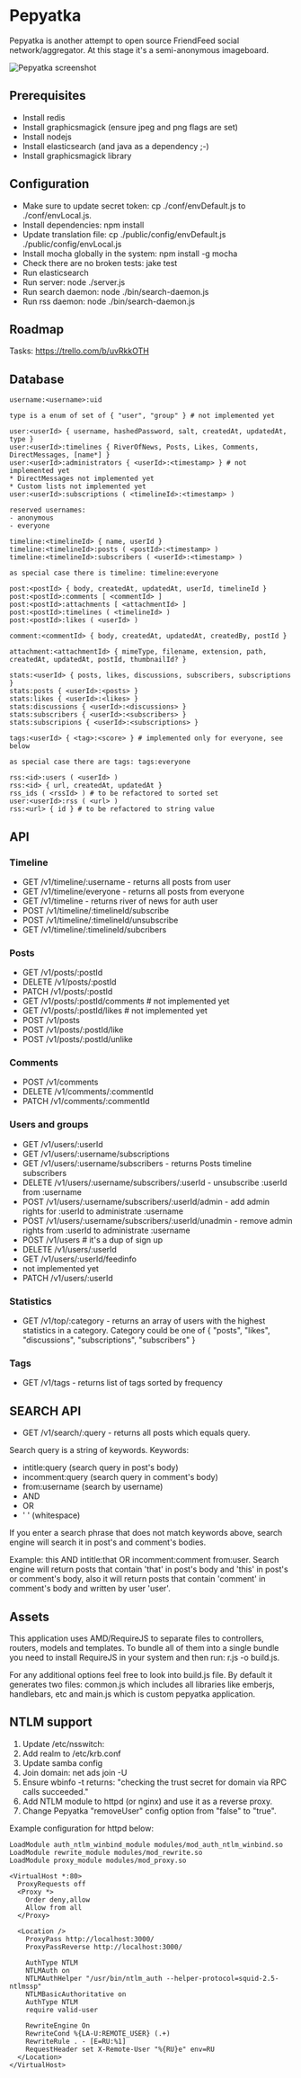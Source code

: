 Pepyatka
========

Pepyatka is another attempt to open source FriendFeed social
network/aggregator. At this stage it's a semi-anonymous imageboard.

![Pepyatka screenshot](http://pepyatka.com/img/2013-08-18_Pepyatka.png)

Prerequisites
-------------

- Install redis
- Install graphicsmagick (ensure jpeg and png flags are set)
- Install nodejs
- Install elasticsearch (and java as a dependency ;-)
- Install graphicsmagick library

Configuration
-------------

- Make sure to update secret token: cp ./conf/envDefault.js to
  ./conf/envLocal.js.
- Install dependencies: npm install
- Update translation file: cp ./public/config/envDefault.js
  ./public/config/envLocal.js
- Install mocha globally in the system: npm install -g mocha
- Check there are no broken tests: jake test
- Run elasticsearch
- Run server: node ./server.js
- Run search daemon: node ./bin/search-daemon.js
- Run rss daemon: node ./bin/search-daemon.js

Roadmap
-------

Tasks: https://trello.com/b/uvRkkOTH

Database
--------

```
username:<username>:uid

type is a enum of set of { "user", "group" } # not implemented yet

user:<userId> { username, hashedPassword, salt, createdAt, updatedAt, type }
user:<userId>:timelines { RiverOfNews, Posts, Likes, Comments, DirectMessages, [name*] }
user:<userId>:administrators { <userId>:<timestamp> } # not implemented yet
* DirectMessages not implemented yet
* Custom lists not implemented yet
user:<userId>:subscriptions ( <timelineId>:<timestamp> )

reserved usernames:
- anonymous
- everyone

timeline:<timelineId> { name, userId }
timeline:<timelineId>:posts ( <postId>:<timestamp> )
timeline:<timelineId>:subscribers ( <userId>:<timestamp> )

as special case there is timeline: timeline:everyone

post:<postId> { body, createdAt, updatedAt, userId, timelineId }
post:<postId>:comments [ <commentId> ]
post:<postId>:attachments [ <attachmentId> ]
post:<postId>:timelines ( <timelineId> )
post:<postId>:likes ( <userId> )

comment:<commentId> { body, createdAt, updatedAt, createdBy, postId }

attachment:<attachmentId> { mimeType, filename, extension, path, createdAt, updatedAt, postId, thumbnailId? }

stats:<userId> { posts, likes, discussions, subscribers, subscriptions }
stats:posts { <userId>:<posts> }
stats:likes { <userId>:<likes> }
stats:discussions { <userId>:<discussions> }
stats:subscribers { <userId>:<subscribers> }
stats:subscripions { <userId>:<subscriptions> }

tags:<userId> { <tag>:<score> } # implemented only for everyone, see below

as special case there are tags: tags:everyone

rss:<id>:users ( <userId> )
rss:<id> { url, createdAt, updatedAt }
rss_ids ( <rssId> ) # to be refactored to sorted set
user:<userId>:rss ( <url> )
rss:<url> { id } # to be refactored to string value

```

API
---

### Timeline
- GET /v1/timeline/:username - returns all posts from user <username>
- GET /v1/timeline/everyone - returns all posts from everyone
- GET /v1/timeline - returns river of news for auth user
- POST /v1/timeline/:timelineId/subscribe
- POST /v1/timeline/:timelineId/unsubscribe
- GET /v1/timeline/:timelineId/subcribers

### Posts
- GET /v1/posts/:postId
- DELETE /v1/posts/:postId
- PATCH /v1/posts/:postId
- GET /v1/posts/:postId/comments # not implemented yet
- GET /v1/posts/:postId/likes # not implemented yet
- POST /v1/posts
- POST /v1/posts/:postId/like
- POST /v1/posts/:postId/unlike

### Comments
- POST /v1/comments
- DELETE /v1/comments/:commentId
- PATCH /v1/comments/:commentId

### Users and groups
- GET /v1/users/:userId
- GET /v1/users/:username/subscriptions
- GET /v1/users/:username/subscribers - returns Posts timeline subscribers
- DELETE /v1/users/:username/subscribers/:userId - unsubscribe :userId from :username
- POST /v1/users/:username/subscribers/:userId/admin - add admin rights for :userId to administrate :username
- POST /v1/users/:username/subscribers/:userId/unadmin - remove admin rights from :userId to administrate :username
- POST /v1/users # it's a dup of sign up
- DELETE /v1/users/:userId
- GET /v1/users/:userId/feedinfo
- not implemented yet
- PATCH /v1/users/:userId

### Statistics
- GET /v1/top/:category - returns an array of users with the highest
  statistics in a category. Category could be one of { "posts",
  "likes", "discussions", "subscriptions", "subscribers" }

### Tags
- GET /v1/tags - returns list of tags sorted by frequency

SEARCH API
----------

- GET /v1/search/:query - returns all posts which equals query.

Search query is a string of keywords.
Keywords:
- intitle:query (search query in post's body)
- incomment:query (search query in comment's body)
- from:username (search by username)
- AND
- OR
- ' ' (whitespace)

If you enter a search phrase that does not match keywords above,
search engine will search it in post's and comment's bodies.

Example: this AND intitle:that OR incomment:comment from:user. Search
engine will return posts that contain 'that' in post's body and 'this'
in post's or comment's body, also it will return posts that contain
'comment' in comment's body and written by user 'user'.

Assets
------

This application uses AMD/RequireJS to separate files to controllers,
routers, models and templates. To bundle all of them into a single
bundle you need to install RequireJS in your system and then run: r.js
-o build.js.

For any additional options feel free to look into build.js file. By
default it generates two files: common.js which includes all libraries
like emberjs, handlebars, etc and main.js which is custom pepyatka
application.

NTLM support
------------

1. Update /etc/nsswitch:
2. Add realm to /etc/krb.conf
3. Update samba config
4. Join domain: net ads join -U <admin>
5. Ensure wbinfo -t returns: "checking the trust secret for domain <domain> via RPC calls succeeded."
6. Add NTLM module to httpd (or nginx) and use it as a reverse proxy.
7. Change Pepyatka "removeUser" config option from "false" to "true".

Example configuration for httpd below:

```
LoadModule auth_ntlm_winbind_module modules/mod_auth_ntlm_winbind.so
LoadModule rewrite_module modules/mod_rewrite.so
LoadModule proxy_module modules/mod_proxy.so

<VirtualHost *:80>
  ProxyRequests off
  <Proxy *>
    Order deny,allow
    Allow from all
  </Proxy>

  <Location />
    ProxyPass http://localhost:3000/
    ProxyPassReverse http://localhost:3000/

    AuthType NTLM
    NTLMAuth on
    NTLMAuthHelper "/usr/bin/ntlm_auth --helper-protocol=squid-2.5-ntlmssp"
    NTLMBasicAuthoritative on
    AuthType NTLM
    require valid-user

    RewriteEngine On
    RewriteCond %{LA-U:REMOTE_USER} (.+)
    RewriteRule . - [E=RU:%1]
    RequestHeader set X-Remote-User "%{RU}e" env=RU
  </Location>
</VirtualHost>
```

